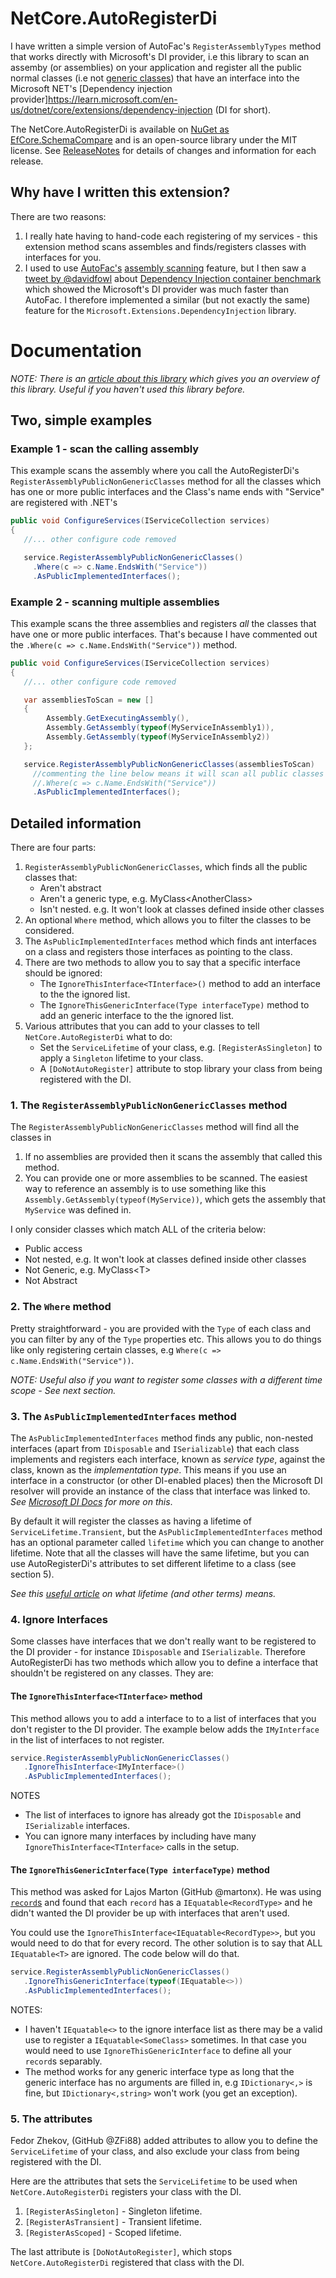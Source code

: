 # NetCore.AutoRegisterDi

I have written a simple version of AutoFac's `RegisterAssemblyTypes` method that works directly with Microsoft's DI provider, i.e this library to scan an assemby (or assemblies) on your application and register all the public normal classes (i.e not [generic classes](https://www.tutorialspoint.com/Generics-vs-non-generics-in-Chash)) that have an interface into the Microsoft NET's [Dependency injection provider]https://learn.microsoft.com/en-us/dotnet/core/extensions/dependency-injection (DI for short).

The NetCore.AutoRegisterDi is available on [NuGet as EfCore.SchemaCompare](https://www.nuget.org/packages/NetCore.AutoRegisterDi) and is an open-source library under the MIT license. See [ReleaseNotes](https://github.com/JonPSmith/NetCore.AutoRegisterDi/blob/masterReleaseNotes.md) for details of changes and information for each release.

## Why have I written this extension?

There are two reasons:

1. I really hate having to hand-code each registering of my services - this extension method scans assembles and finds/registers classes with interfaces for you.
2. I used to use [AutoFac's](https://autofac.org/) [assembly scanning](http://autofac.readthedocs.io/en/latest/register/scanning.html#assembly-scanning)
feature, but I then saw a [tweet by @davidfowl](https://twitter.com/davidfowl/status/987866910946615296) about [Dependency Injection container benchmark](https://ipjohnson.github.io/DotNet.DependencyInjectionBenchmarks/) which showed the Microsoft's DI provider was much faster than AutoFac. I therefore implemented a similar (but not exactly the same) feature for the `Microsoft.Extensions.DependencyInjection` library.

# Documentation

_NOTE: There is an [article about this library](https://www.thereformedprogrammer.net/asp-net-core-fast-and-automatic-dependency-injection-setup/) which gives you an overview of this library. Useful if you haven't used this library before._

## Two, simple examples

### Example 1 - scan the calling assembly

This example scans the assembly where you call the AutoRegisterDi's `RegisterAssemblyPublicNonGenericClasses` method for all the classes which has one or more public interfaces and the Class's name ends with "Service" are registered with .NET's 

```c#
public void ConfigureServices(IServiceCollection services)
{
   //... other configure code removed

   service.RegisterAssemblyPublicNonGenericClasses()
     .Where(c => c.Name.EndsWith("Service"))
     .AsPublicImplementedInterfaces();
```

### Example 2 - scanning multiple assemblies

This example scans the three assemblies and registers *all* the classes that have one or more public interfaces. That's because I have commented out the `.Where(c => c.Name.EndsWith("Service"))` method.

```c#
public void ConfigureServices(IServiceCollection services)
{
   //... other configure code removed

   var assembliesToScan = new [] 
   {
        Assembly.GetExecutingAssembly(),
        Assembly.GetAssembly(typeof(MyServiceInAssembly1)),
        Assembly.GetAssembly(typeof(MyServiceInAssembly2))
   };   

   service.RegisterAssemblyPublicNonGenericClasses(assembliesToScan)
     //commenting the line below means it will scan all public classes
     //.Where(c => c.Name.EndsWith("Service"))  
     .AsPublicImplementedInterfaces(); 
```

## Detailed information

There are four parts:

1. `RegisterAssemblyPublicNonGenericClasses`, which finds all the public classes that:
    - Aren't abstract
    - Aren't a generic type, e.g. MyClass\<AnotherClass\>
    - Isn't nested. e.g. It won't look at classes defined inside other classes
2. An optional `Where` method, which allows you to filter the classes to be considered.
3. The `AsPublicImplementedInterfaces` method which finds ant interfaces on a class and registers those interfaces as pointing to the class.
4. There are two methods to allow you to say that a specific interface should be ignored:
    - The `IgnoreThisInterface<TInterface>()` method to add an interface to the the ignored list.
    - The `IgnoreThisGenericInterface(Type interfaceType)` method to add an generic interface to the the ignored list.
5. Various attributes that you can add to your classes to tell `NetCore.AutoRegisterDi` what to do:
    - Set the `ServiceLifetime` of your class, e.g. `[RegisterAsSingleton]` to apply a `Singleton` lifetime to your class.
    - A `[DoNotAutoRegister]` attribute to stop library your class from being registered with the DI.

### 1. The `RegisterAssemblyPublicNonGenericClasses` method

The `RegisterAssemblyPublicNonGenericClasses` method will find all the classes in

1. If no assemblies are provided then it scans the assembly that called this method.
2. You can provide one or more assemblies to be scanned. The easiest way to reference an assembly is to use something like this `Assembly.GetAssembly(typeof(MyService))`, which gets the assembly that `MyService` was defined in.

I only consider classes which match ALL of the criteria below:

- Public access
- Not nested, e.g. It won't look at classes defined inside other classes
- Not Generic, e.g. MyClass\<T\>
- Not Abstract

### 2. The `Where` method

Pretty straightforward - you are provided with the `Type` of each class and you can filter by any of the `Type` properties etc. This allows you to do things like only registering certain classes, e.g `Where(c => c.Name.EndsWith("Service"))`.

*NOTE: Useful also if you want to register some classes with a different time scope - See next section.*

### 3. The `AsPublicImplementedInterfaces` method

The `AsPublicImplementedInterfaces` method finds any public, non-nested interfaces (apart from `IDisposable` and `ISerializable`) that each class implements and registers each interface, known as _service type_, against the class, known as the _implementation type_. This means if you use an interface in a constructor (or other DI-enabled places) then the Microsoft DI resolver will provide an instance of the class that interface was linked to. _See [Microsoft DI Docs](https://docs.microsoft.com/en-us/aspnet/core/fundamentals/dependency-injection?view=aspnetcore-2.1) for more on this_.

By default it will register the classes as having a lifetime of `ServiceLifetime.Transient`, but the `AsPublicImplementedInterfaces` method has an optional parameter called `lifetime` which you can change to another lifetime. Note that all the classes will have the same lifetime, but you can use AutoRegisterDi's attributes to set different lifetime to a class (see section 5).  

*See this [useful article](https://joonasw.net/view/aspnet-core-di-deep-dive)
on what lifetime (and other terms) means.*

### 4. Ignore Interfaces

Some classes have interfaces that we don't really want to be registered to the DI provider - for instance `IDisposable` and `ISerializable`. Therefore AutoRegisterDi has two methods which allow you to define a interface that shouldn't be registered on any classes. They are:

#### The `IgnoreThisInterface<TInterface>` method

This method allows you to add a interface to to a list of interfaces that you don't register to the DI provider. The example below adds the `IMyInterface` in the list of interfaces to not register.

```c#
service.RegisterAssemblyPublicNonGenericClasses()
   .IgnoreThisInterface<IMyInterface>()
   .AsPublicImplementedInterfaces();
```

NOTES

- The list of interfaces to ignore has already got the `IDisposable` and `ISerializable` interfaces.
- You can ignore many interfaces by including have many `IgnoreThisInterface<TInterface>` calls in the setup.

#### The `IgnoreThisGenericInterface(Type interfaceType)` method

This method was asked for Lajos Marton (GitHub @martonx). He was using [`record`s](https://learn.microsoft.com/en-us/dotnet/csharp/language-reference/builtin-types/record) and found that each `record` has a `IEquatable<RecordType>` and he didn't wanted the DI provider be up with interfaces that aren't used.

You could use the `IgnoreThisInterface<IEquatable<RecordType>>`, but you would need to do that for every record. The other solution is to say that ALL `IEquatable<T>` are ignored. The code below will do that.

```c#
service.RegisterAssemblyPublicNonGenericClasses()
   .IgnoreThisGenericInterface(typeof(IEquatable<>))
   .AsPublicImplementedInterfaces();
```

NOTES:

- I haven't `IEquatable<>` to the ignore interface list as there may be a valid use to register a `IEquatable<SomeClass>` sometimes. In that case you would need to use `IgnoreThisGenericInterface` to define all your `record`s separably.
- The method works for any generic interface type as long that the generic interface has no arguments are filled in, e.g `IDictionary<,>` is fine, but `IDictionary<,string>` won't work (you get an exception).

### 5. The attributes

Fedor Zhekov, (GitHub @ZFi88) added attributes to allow you to define the `ServiceLifetime` of your class, and also exclude your class from being registered with the DI.

Here are the attributes that sets the `ServiceLifetime` to be used when `NetCore.AutoRegisterDi` registers your class with the DI.

1. `[RegisterAsSingleton]` - Singleton lifetime.
2. `[RegisterAsTransient]` - Transient lifetime.
3. `[RegisterAsScoped]` - Scoped lifetime.

The last attribute is `[DoNotAutoRegister]`, which stops `NetCore.AutoRegisterDi` registered that class with the DI. 